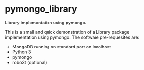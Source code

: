 # pymongo_library
Library implementation using pymongo.

This is a small and quick demonstration of a Library package implementation
using pymongo. The software pre-requesites are:
* MongoDB running on standard port on localhost
* Python 3
* pymongo
* robo3t (optional)
